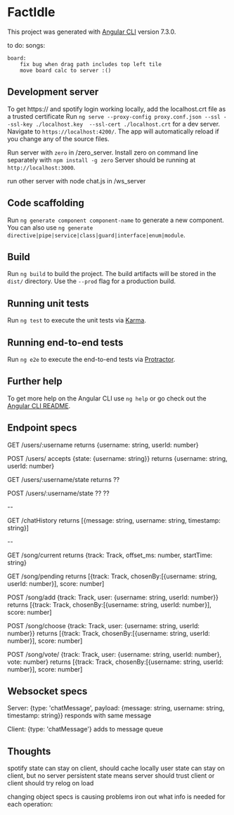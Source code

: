 # FactIdle

This project was generated with [Angular CLI](https://github.com/angular/angular-cli) version 7.3.0.

to do:
	songs:


	board:
		fix bug when drag path includes top left tile
		move board calc to server :() 

	
## Development server

To get https:// and spotify login working locally, add the localhost.crt file as a trusted certificate
Run `ng serve --proxy-config proxy.conf.json --ssl --ssl-key ./localhost.key  --ssl-cert ./localhost.crt`
for a dev server.
Navigate to `https://localhost:4200/`. 
The app will automatically reload if you change any of the source files.

Run server with `zero` in /zero_server.
Install zero on command line separately with `npm install -g zero`
Server should be running at `http://localhost:3000`.

run other server with node chat.js in /ws_server

## Code scaffolding

Run `ng generate component component-name` to generate a new component. You can also use `ng generate directive|pipe|service|class|guard|interface|enum|module`.

## Build

Run `ng build` to build the project. The build artifacts will be stored in the `dist/` directory. Use the `--prod` flag for a production build.

## Running unit tests

Run `ng test` to execute the unit tests via [Karma](https://karma-runner.github.io).

## Running end-to-end tests

Run `ng e2e` to execute the end-to-end tests via [Protractor](http://www.protractortest.org/).

## Further help

To get more help on the Angular CLI use `ng help` or go check out the [Angular CLI README](https://github.com/angular/angular-cli/blob/master/README.md).

## Endpoint specs
GET /users/:username
returns {username: string, userId: number}

POST /users/ accepts {state: {username: string}}
returns {username: string, userId: number}

GET /users/:username/state
returns ??

POST /users/:username/state ??
??

-- 

GET /chatHistory
returns [{message: string, username: string, timestamp: string}]

--

GET /song/current
returns {track: Track, offset_ms: number, startTime: string}

GET /song/pending
returns [{track: Track, chosenBy:[{username: string, userId: number}], score: number]

POST /song/add {track: Track, user: {username: string, userId: number}}
returns [{track: Track, chosenBy:[{username: string, userId: number}], score: number]

POST /song/choose {track: Track, user: {username: string, userId: number}}
returns [{track: Track, chosenBy:[{username: string, userId: number}], score: number]

POST /song/vote/ {track: Track, user: {username: string, userId: number}, vote: number}
returns [{track: Track, chosenBy:[{username: string, userId: number}], score: number]



## Websocket specs
Server:
{type: 'chatMessage', payload: {message: string, username: string, timestamp: string}}
responds with same message

Client:
{type: 'chatMessage'}
adds to message queue


## Thoughts
spotify state can stay on client, should cache locally
user state can stay on client, but no server persistent state means
server should trust client or client should try relog on load

changing object specs is causing problems
iron out what info is needed for each operation:
